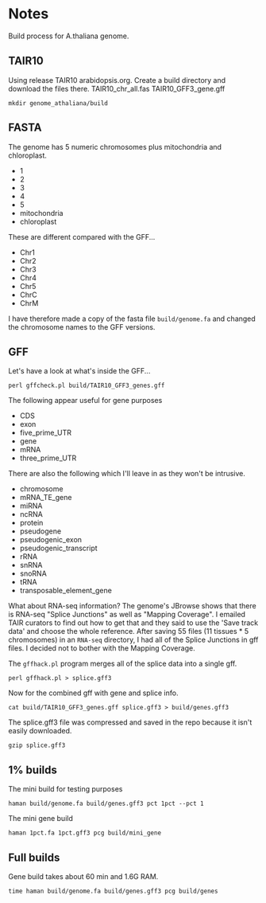 Notes
=====

Build process for A.thaliana genome.

## TAIR10 ##

Using release TAIR10 arabidopsis.org. Create a build directory and download the files there. TAIR10_chr_all.fas TAIR10_GFF3_gene.gff

	mkdir genome_athaliana/build

## FASTA ##

The genome has 5 numeric chromosomes plus mitochondria and chloroplast.

+ 1
+ 2
+ 3
+ 4
+ 5
+ mitochondria
+ chloroplast

These are different compared with the GFF...

+ Chr1
+ Chr2
+ Chr3
+ Chr4
+ Chr5
+ ChrC
+ ChrM

I have therefore made a copy of the fasta file `build/genome.fa` and changed the chromosome names to the GFF versions.

## GFF ##

Let's have a look at what's inside the GFF...

	perl gffcheck.pl build/TAIR10_GFF3_genes.gff

The following appear useful for gene purposes

+ CDS
+ exon
+ five_prime_UTR
+ gene
+ mRNA
+ three_prime_UTR

There are also the following which I'll leave in as they won't be intrusive.

- chromosome
- mRNA_TE_gene
- miRNA
- ncRNA
- protein
- pseudogene
- pseudogenic_exon
- pseudogenic_transcript
- rRNA
- snRNA
- snoRNA
- tRNA
- transposable_element_gene

What about RNA-seq information? The genome's JBrowse shows that there is RNA-seq "Splice Junctions" as well as "Mapping Coverage". I emailed TAIR curators to find out how to get that and they said to use the 'Save track data' and choose the whole reference. After saving 55 files (11 tissues * 5 chromosomes) in an `RNA-seq` directory, I had all of the Splice Junctions in gff files. I decided not to bother with the Mapping Coverage.

The `gffhack.pl` program merges all of the splice data into a single gff.

	perl gffhack.pl > splice.gff3

Now for the combined gff with gene and splice info.

	cat build/TAIR10_GFF3_genes.gff splice.gff3 > build/genes.gff3

The splice.gff3 file was compressed and saved in the repo because it isn't easily downloaded.

	gzip splice.gff3

## 1% builds ##

The mini build for testing purposes

	haman build/genome.fa build/genes.gff3 pct 1pct --pct 1

The mini gene build

	haman 1pct.fa 1pct.gff3 pcg build/mini_gene

## Full builds ##

Gene build takes about 60 min and 1.6G RAM.

	time haman build/genome.fa build/genes.gff3 pcg build/genes
